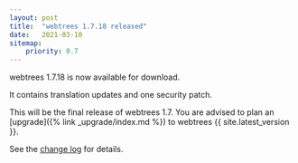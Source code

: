 ```yaml
---
layout: post
title:  "webtrees 1.7.18 released"
date:   2021-03-10
sitemap:
    priority: 0.7
---
```


webtrees 1.7.18 is now available for download.

It contains translation updates and one security patch.

This will be the final release of webtrees 1.7.
You are advised to plan an [upgrade]({% link _upgrade/index.md %})
to webtrees {{ site.latest_version }}.
 
See the [change log](https://github.com/fisharebest/webtrees/compare/1.7.17...1.7.18) for details.
